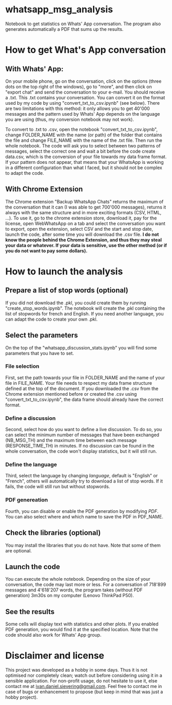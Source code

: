 # whatsapp_msg_analysis
Notebook to get statistics on Whats' App conversation. The program also generates automatically a PDF that sums up the results.

# How to get What's App conversation
## With Whats' App:
On your mobile phone, go on the conversation, click on the options (three dots on the top right of the windows), go to "more", and then click on "export chat" and send the conversation to your e-mail. You should receive a .txt. This .txt contains your conversation. You can convert it on the format used by my code by using "convert_txt_to_csv.ipynb" (see below). There are two limitations with this method: it only allows you to get 40'000 messages and the pattern used by Whats' App depends on the language you are using (thus, my conversion notebook may not work).

To convert to .txt to .csv, open the notebook "convert_txt_to_csv.ipynb", change FOLDER_NAME with the name (or path) of the folder that contains the file and change FILE_NAME with the name of the .txt file. Then run the whole notebook. The code will ask you to select between two patterns of messages, select the correct one and wait a bit before the code create data.csv, which is the conversion of your file towards my data frame format. If your pattern does not appear, that means that your WhatsApp is working in a different configuration than what I faced, but it should not be complex to adapt the code.

## With Chrome Extension
The Chrome extension "Backup WhatsApp Chats" returns the maximum of the conversation that it can (I was able to get 700'000 messages), returns it always with the same structure and in more exciting formats (CSV, HTML, ...). To use it, go to the chrome extension store, download it, pay for the license, open WebWhatsApp on a tab and select the conversation you want to export, open the extension, select CSV and the start and stop date, launch the code, after some time you will download the .csv file. **I do not know the people behind the Chrome Extension, and thus they may steal your data or whatever. If your data is sensitive, use the other method (or if you do not want to pay some dollars).**

# How to launch the analysis
## Prepare a list of stop words (optional)
If you did not download the .pkl, you could create them by running "create_stop_words.ipynb". The notebook will create the .pkl containing the list of stopwords for french and English. If you need another language, you can adapt the code to create your own .pkl.

## Select the parameters
On the top of the "whatsapp_discussion_stats.ipynb" you will find some parameters that you have to set. 
### File selection
First, set the path towards your file in FOLDER_NAME and the name of your file in FILE_NAME. Your file needs to respect my data frame structure defined at the top of the document. If you downloaded the .csv from the Chrome extension mentioned before or created the .csv using "convert_txt_to_csv.ipynb", the data frame should already have the correct format.
### Define a discussion
Second, select how do you want to define a live discussion. To do so, you can select the minimum number of messages that have been exchanged (NB_MSG_TH) and the maximum time between each message (RESPONSE_TIME_TH) in minutes. If no discussion can be found in the whole conversation, the code won't display statistics, but it will still run.
### Define the language
Third, select the language by changing *language*, default is "English" or "French", others will automatically try to download a list of stop words. If it fails, the code will still run but without stopwords.
### PDF genereation
Fourth, you can disable or enable the PDF generation by modifying *PDF*. You can also select where and which name to save the PDF in PDF_NAME.
## Check the libraries (optional)
You may install the libraries that you do not have. Note that some of them are optional.
## Launch the code
You can execute the whole notebook. Depending on the size of your conversation, the code may last more or less. For a conversation of 718'899 messages and 4'618'207 words, the program takes (without PDF generation) 3m30s on my computer (Lenovo ThinkPad P50).
## See the results
Some cells will display text with statistics and other plots. If you enabled PDF generation, you would find it at the specified location. Note that the code should also work for Whats' App group.

# Disclaimer and license
This project was developed as a hobby in some days. Thus it is not optimised nor completely clean; watch out before considering using it in a sensible application. For non-profit usage, do not hesitate to use it, else contact me at ivan.daniel.sievering@gmail.com. Feel free to contact me in case of bugs or enhancement to propose (but keep in mind that was just a hobby project).
